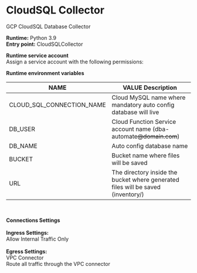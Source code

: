 # CloudSQL Collector
GCP CloudSQL Database Collector

<b>Runtime:</b> Python 3.9 <br>
<b>Entry point:</b> CloudSQLCollector

<b>Runtime service account</b><br>
Assign a service account with the following permissions:


<b>Runtime environment variables</b>

<table>
<thead>
  <tr>
    <th>NAME</th>
    <th>VALUE Description</th>
  </tr>
</thead>
<tbody>
  <tr>
    <td>CLOUD_SQL_CONNECTION_NAME</td>
    <td>Cloud MySQL name where mandatory auto config database will live</td>
  </tr>
  <tr>
    <td>DB_USER</td>
    <td>Cloud Function Service account name (dba-automate<strike>@domain.com</strike>)</td>
  </tr>
  <tr>
    <td>DB_NAME</td>
    <td>Auto config database name</td>
  </tr>
  <tr>
    <td>BUCKET</td>
    <td>Bucket name where files will be saved</td>
  </tr>
  <tr>
    <td>URL</td>
    <td>The directory inside the bucket where generated files will be saved (inventory/)</td>
  </tr>
</tbody>
</table><br>

<b>Connections Settings</b><br><br>
<b>Ingress Settings:</b><br>
Allow Internal Traffic Only<br><br>
<b>Egress Settings:</b><br>
VPC Connector<br>
Route all traffic through the VPC connector<br>
